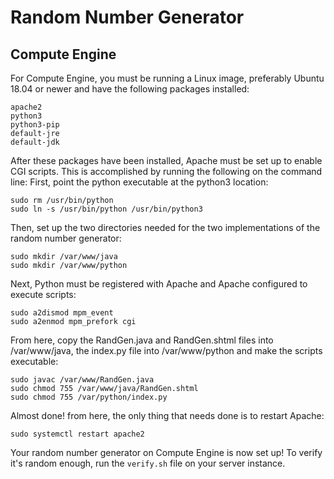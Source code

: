 # Random Number Generator

## Compute Engine

For Compute Engine, you must be running a Linux image, preferably Ubuntu 18.04 or newer and have the following packages installed:

```
apache2
python3
python3-pip
default-jre
default-jdk
```
After these packages have been installed, Apache must be set up to enable CGI scripts. This is accomplished by running the following on the command line:
First, point the python executable at the python3 location:
```
sudo rm /usr/bin/python
sudo ln -s /usr/bin/python /usr/bin/python3
```
Then, set up the two directories needed for the two implementations of the random number generator:

```
sudo mkdir /var/www/java
sudo mkdir /var/www/python
```
Next, Python must be registered with Apache and Apache configured to execute scripts:
```
sudo a2dismod mpm_event
sudo a2enmod mpm_prefork cgi
```
From here, copy the RandGen.java and RandGen.shtml files into /var/www/java, the index.py file into /var/www/python and make the scripts executable:
```
sudo javac /var/www/RandGen.java
sudo chmod 755 /var/www/java/RandGen.shtml
sudo chmod 755 /var/python/index.py
```
Almost done! from here, the only thing that needs done is to restart Apache:
```
sudo systemctl restart apache2
```
Your random number generator on Compute Engine is now set up! To verify it's random enough, run the ```verify.sh``` file on your server instance.

